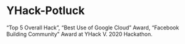 # YHack-Potluck

“Top 5 Overall Hack”, “Best Use of Google Cloud” Award, “Facebook Building Community” Award at YHack V. 2020 Hackathon.
